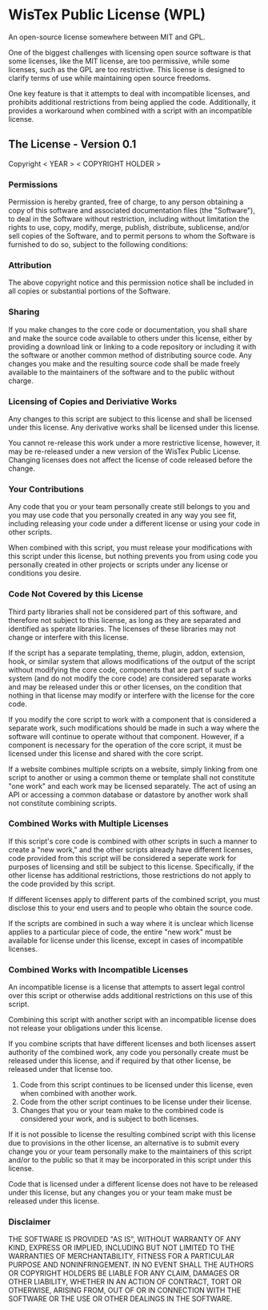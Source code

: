 # WisTex Public License (WPL)
An open-source license somewhere between MIT and GPL.

One of the biggest challenges with licensing open source software is that some licenses, like the MIT license, are too permissive, while some licenses, such as the GPL are too restrictive. This license is designed to clarify terms of use while maintaining open source freedoms.

One key feature is that it attempts to deal with incompatible licenses, and prohibits additional restrictions from being applied the code. Additionally, it provides a workaround when combined with a script with an incompatible license.

## The License - Version 0.1

Copyright < YEAR > < COPYRIGHT HOLDER >

### Permissions

Permission is hereby granted, free of charge, to any person obtaining a copy of this software and associated documentation files (the "Software"), to deal in the Software without restriction, including without limitation the rights to use, copy, modify, merge, publish, distribute, sublicense, and/or sell copies of the Software, and to permit persons to whom the Software is furnished to do so, subject to the following conditions:

### Attribution

The above copyright notice and this permission notice shall be included in all copies or substantial portions of the Software.

### Sharing

If you make changes to the core code or documentation, you shall share and make the source code available to others under this license, either by providing a download link or linking to a code repository or including it with the software or another common method of distributing source code. Any changes you make and the resulting source code shall be made freely available to the maintainers of the software and to the public without charge.

### Licensing of Copies and Deriviative Works

Any changes to this script are subject to this license and shall be licensed under this license. Any derivative works shall be licensed under this license.

You cannot re-release this work under a more restrictive license, however, it may be re-released under a new version of the WisTex Public License. Changing licenses does not affect the license of code released before the change.

### Your Contributions

Any code that you or your team personally create still belongs to you and you may use code that you personally created in any way you see fit, including releasing your code under a different license or using your code in other scripts.

When combined with this script, you must release your modifications with this script under this license, but nothing prevents you from using code you personally created in other projects or scripts under any license or conditions you desire.

### Code Not Covered by this License

Third party libraries shall not be considered part of this software, and therefore not subject to this license, as long as they are separated and identified as sperate libraries. The licenses of these libraries may not change or interfere with this license.

If the script has a separate templating, theme, plugin, addon, extension, hook, or similar system that allows modifications of the output of the script without modifying the core code, components that are part of such a system (and do not modify the core code) are considered separate works and may be released under this or other licenses, on the condition that nothing in that license may modify or interfere with the license for the core code.

If you modify the core script to work with a component that is considered a separate work, such modifications should be made in such a way where the software will continue to operate without that component. However, if a component is necessary for the operation of the core script, it must be licensed under this license and shared with the core script. 

If a website combines multiple scripts on a website, simply linking from one script to another or using a common theme or template shall not constitute "one work" and each work may be licensed separately. The act of using an API or accessing a common database or datastore by another work shall not constitute combining scripts.

### Combined Works with Multiple Licenses

If this script's core code is combined with other scripts in such a manner to create a "new work," and the other scripts already have different licenses, code provided from this script will be considered a seperate work for purposes of licensing and still be subject to this license. Specifically, if the other license has additional restrictions, those restrictions do not apply to the code provided by this script. 

If different licenses apply to different parts of the combined script, you must disclose this to your end users and to people who obtain the source code. 

If the scripts are combined in such a way where it is unclear which license applies to a particular piece of code, the entire "new work" must be available for license under this license, except in cases of incompatible licenses.

### Combined Works with Incompatible Licenses

An incompatible license is a license that attempts to assert legal control over this script or otherwise adds additional restrictions on this use of this script.

Combining this script with another script with an incompatible license does not release your obligations under this license.

If you combine scripts that have different licenses and both licenses assert authority of the combined work, any code you personally create must be released under this license, and if required by that other license, be released under that license too.

1. Code from this script continues to be licensed under this license, even when combined with another work.
2. Code from the other script continues to be license under their license.
3. Changes that you or your team make to the combined code is considered your work, and is subject to both licenses.

If it is not possible to license the resulting combined script with this license due to provisions in the other license, an alternative is to submit every change you or your team personally make to the maintainers of this script and/or to the public so that it may be incorporated in this script under this license. 

Code that is licensed under a different license does not have to be released under this license, but any changes you or your team make must be released under this license.

### Disclaimer

THE SOFTWARE IS PROVIDED "AS IS", WITHOUT WARRANTY OF ANY KIND, EXPRESS OR IMPLIED, INCLUDING BUT NOT LIMITED TO THE WARRANTIES OF MERCHANTABILITY, FITNESS FOR A PARTICULAR PURPOSE AND NONINFRINGEMENT. IN NO EVENT SHALL THE AUTHORS OR COPYRIGHT HOLDERS BE LIABLE FOR ANY CLAIM, DAMAGES OR OTHER LIABILITY, WHETHER IN AN ACTION OF CONTRACT, TORT OR OTHERWISE, ARISING FROM, OUT OF OR IN CONNECTION WITH THE SOFTWARE OR THE USE OR OTHER DEALINGS IN THE SOFTWARE.
